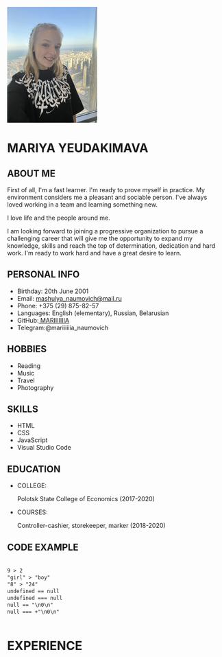 <p align="left"> <img src="https://github.com/MARIIIIIIIA/rsschool-cv/blob/main/IMG_6270.jpg" width="210"
height="270" </p>
<h1>MARIYA YEUDAKIMAVA</h1>
<h2> ABOUT ME </h2>
<P>First of all, I'm a fast learner. I'm ready to prove myself in practice. My environment considers me a pleasant and sociable person. I've always loved working in a team and learning something new.</P>
<P>I love life and the people around me.</P>
<P>I am looking forward to joining a progressive organization to pursue a challenging career that will give me the opportunity to expand my knowledge, skills and reach the top of determination, dedication and hard work. I'm ready to work hard and have a great desire to learn.</P>
<h2>PERSONAL INFO</h2>
<ul>
  <li> Birthday: 20th June 2001 </li>
  <li> <srtong> Email: <a href="mashulya_naumovich@mail.ru"> mashulya_naumovich@mail.ru</a></srtong></li>
  <li> Phone: +375 (29) 875-82-57 </li>
  <li>Languages: English (elementary), Russian, Belarusian</li>
  <li><srtong>GitHub:<a href="https://github.com/MARIIIIIIIA"> MARIIIIIIIA</a></srtong></li>
  <lI>Telegram:@mariiiiiia_naumovich</lI>
</ul>
<h2> HOBBIES </h2>
<ul>
  <li> Reading </li>
  <li> Music </li>
  <li>Travel</li>
  <li>Photography</li>
</ul>
<h2>SKILLS</h2>
<ul>
  <li> HTML </li>
  <li> CSS </li>
  <li>JavaScript</li>
  <li>Visual Studio Code</li>
</ul>
<h2>EDUCATION</h2>
<ul>
  <li>COLLEGE:</li>
  <p>Polotsk State College of Economics (2017-2020)</p>
  <li>COURSES:</li>
  <p> Controller-cashier, storekeeper, marker (2018-2020)</p>
</ul>
<H2>CODE EXAMPLE</H2>
<pre>
  <code>
9 > 2
"girl" > "boy"
"8" > "24"
undefined == null
undefined === null
null == "\n0\n"
null === +"\n0\n"
  </code>
</pre>
<h1>EXPERIENCE</h1>







  
